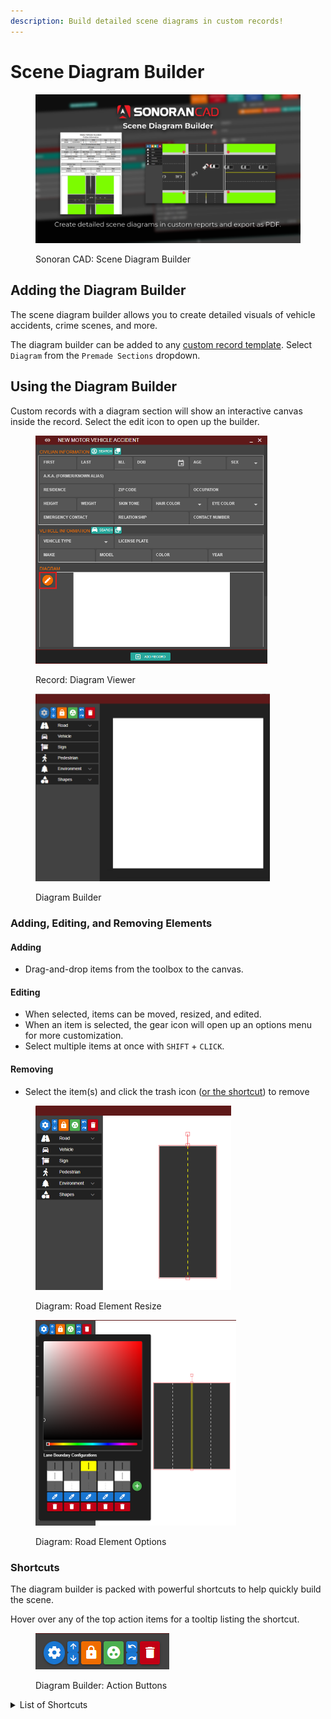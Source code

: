 ```yaml
---
description: Build detailed scene diagrams in custom records!
---
```


# Scene Diagram Builder

<figure><img src="../../.gitbook/assets/base (1).png" alt=""><figcaption><p>Sonoran CAD: Scene Diagram Builder</p></figcaption></figure>

## Adding the Diagram Builder

The scene diagram builder allows you to create detailed visuals of vehicle accidents, crime scenes, and more.

The diagram builder can be added to any [custom record template](../customization/creating-custom-record-and-report-types.md). Select `Diagram` from the `Premade Sections` dropdown.

## Using the Diagram Builder

Custom records with a diagram section will show an interactive canvas inside the record. Select the edit icon to open up the builder.

<div><figure><img src="../../.gitbook/assets/image.png" alt="" width="371"><figcaption><p>Record: Diagram Viewer</p></figcaption></figure> <figure><img src="../../.gitbook/assets/image (1).png" alt="" width="375"><figcaption><p>Diagram Builder</p></figcaption></figure></div>

### Adding, Editing, and Removing Elements

#### Adding

* Drag-and-drop items from the toolbox to the canvas.

#### Editing

* When selected, items can be moved, resized, and edited.
* When an item is selected, the gear icon will open up an options menu for more customization.
* Select multiple items at once with `SHIFT` + `CLICK`.

#### Removing

* Select the item(s) and click the trash icon ([or the shortcut](scene-diagram-builder.md#shortcuts)) to remove

<div><figure><img src="../../.gitbook/assets/image (2).png" alt="" width="313"><figcaption><p>Diagram: Road Element Resize</p></figcaption></figure> <figure><img src="../../.gitbook/assets/image (4).png" alt="" width="321"><figcaption><p>Diagram: Road Element Options</p></figcaption></figure></div>

### Shortcuts

The diagram builder is packed with powerful shortcuts to help quickly build the scene.

Hover over any of the top action items for a tooltip listing the shortcut.

<figure><img src="../../.gitbook/assets/image (3).png" alt=""><figcaption><p>Diagram Builder: Action Buttons</p></figcaption></figure>

<details>

<summary>List of Shortcuts</summary>

| Shortcut                                | Description                                                                                     |
| --------------------------------------- | ----------------------------------------------------------------------------------------------- |
| `O`                                     | Opens the item options/settings when an element is selected.                                    |
| `UP ARROW` or `SHIFT` + `UP ARROW`      | <p>Moves the selected item up a layer.<br>Shift option brings it to the very top.</p>           |
| `DOWN ARROW` or `SHIFT` + `DOWN ARROW`  | <p>Moves the selected item down a layer.<br>Shift option brings it to the very bottom.</p>      |
| `L`                                     | Locks the selected item(s) from moving.                                                         |
| `G`                                     | Groups or ungroups the selected items together. Use `SHIFT` + `CLICK` to select multiple items. |
| `CTRL` + `Z`                            | Undo last action(s)                                                                             |
| `CTRL` + `SHIFT` + `Z`                  | Redo last action(s)                                                                             |
| `DELETE`                                | Delete selected item(s)                                                                         |
| `CTRL` + `C`                            | Copy selected item(s)                                                                           |
| `CTRL` + `V`                            | Paste copied item(s)                                                                            |



</details>
